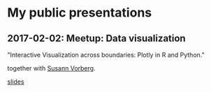 # My public presentations

## 2017-02-02: Meetup: Data visualization

"Interactive Visualization across boundaries: Plotly in R and Python." 

together with [Susann Vorberg](https://github.com/susannvorberg).

[slides](https://baderd.github.io/presentations/meetup_visualization/prese_meetup_plotly.slides.html)


